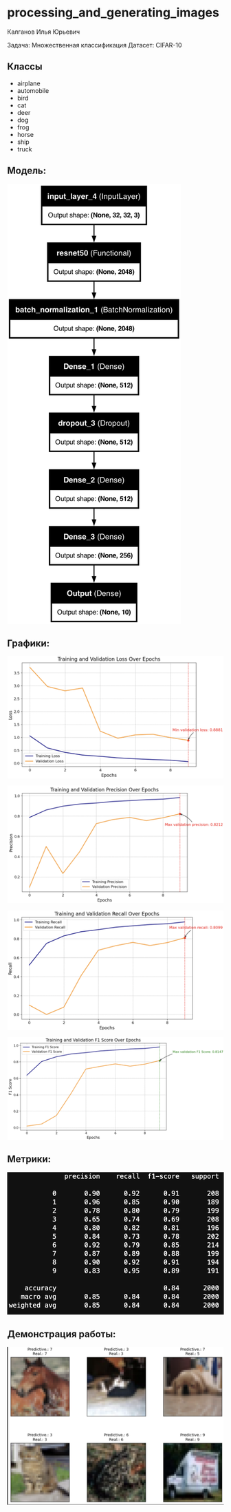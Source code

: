 # processing_and_generating_images

Калганов Илья Юрьевич 

Задача: Множественная классификация
Датасет: CIFAR-10

## Классы
* airplane
* automobile
* bird
* cat
* deer
* dog
* frog
* horse
* ship
* truck


## Модель:

![image](https://github.com/full-metal0/processing_and_generating_images/blob/HW1/model_2.png)

## Графики:

![image](https://github.com/full-metal0/processing_and_generating_images/blob/HW1/loss.png)

![image](https://github.com/full-metal0/processing_and_generating_images/blob/HW1/precision.png)

![image](https://github.com/full-metal0/processing_and_generating_images/blob/HW1/recall.png)

![image](https://github.com/full-metal0/processing_and_generating_images/blob/HW1/f1.png)

## Метрики:

![image](https://github.com/full-metal0/processing_and_generating_images/blob/HW1/metrics.png)

## Демонстрация работы:

![image](https://github.com/full-metal0/processing_and_generating_images/blob/HW1/images.png)
